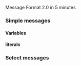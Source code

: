 Message Format 2.0 in 5 minutes

### Simple messages



#### Variables


#### literals


### Select messages
